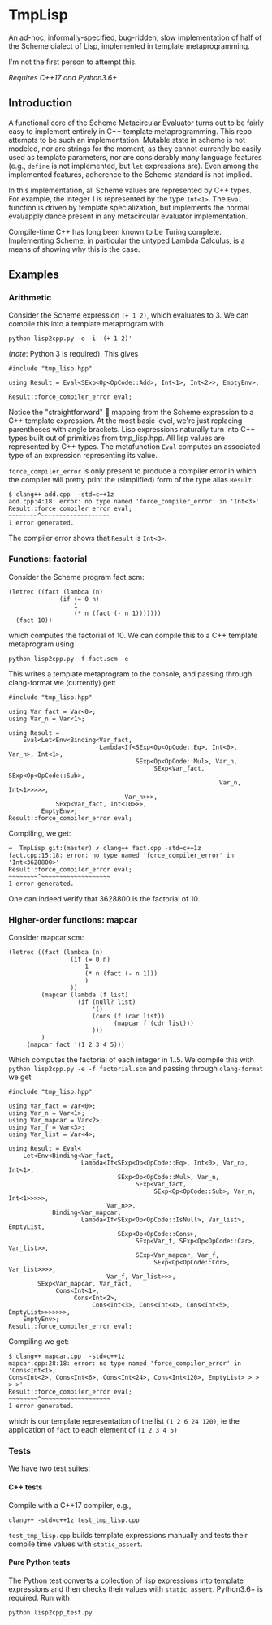 # TmpLisp

An ad-hoc, informally-specified, bug-ridden, slow implementation of half of the Scheme dialect of Lisp,
implemented in template metaprogramming.

I'm not the first person to attempt this.

_Requires C++17 and Python3.6+_

## Introduction

A functional core of the Scheme Metacircular Evaluator turns out to be fairly easy to implement entirely in C++
template metaprogramming. This repo attempts to be such an implementation. Mutable state in scheme is not modeled,
nor are strings for the moment, as they cannot currently be easily used as template parameters, nor are considerably many language features (e.g., `define` is not implemented, but `let` expressions are). Even among the implemented features,
adherence to the Scheme standard is not implied.

In this implementation, all Scheme values are represented by C++ types. For example, the integer 1 is represented by the type `Int<1>`. The `Eval` function is driven by template specialization, but implements the normal eval/apply dance present in any metacircular evaluator implementation.


Compile-time C++ has long been known to be Turing complete. Implementing Scheme, in particular the untyped Lambda Calculus, is a means of showing why this is the case.

## Examples

### Arithmetic

Consider the Scheme expression `(+ 1 2)`, which evaluates to 3. We can compile this into
a template metaprogram with

    python lisp2cpp.py -e -i '(+ 1 2)'

(*note*: Python 3 is required). This gives

    #include "tmp_lisp.hpp"

    using Result = Eval<SExp<Op<OpCode::Add>, Int<1>, Int<2>>, EmptyEnv>;

    Result::force_compiler_error eval;

Notice the "straightforward" 🤡 mapping from the Scheme expression to a C++ template expression. At the most basic level, we're just replacing parentheses with angle brackets. Lisp expressions naturally turn into C++ types built out of primitives from tmp_lisp.hpp.
All lisp values are represented by C++ types.
The metafunction `Eval` computes an associated type of an expression representing its value.

`force_compiler_error` is only present to produce a compiler error in which the compiler
will pretty print the (simplified) form of the type alias `Result`:

    $ clang++ add.cpp  -std=c++1z
    add.cpp:4:18: error: no type named 'force_compiler_error' in 'Int<3>'
    Result::force_compiler_error eval;
    ~~~~~~~~^~~~~~~~~~~~~~~~~~~~
    1 error generated.

The compiler error shows that `Result` is `Int<3>`.

### Functions: factorial

Consider the Scheme program fact.scm:

    (letrec ((fact (lambda (n)
                  (if (= 0 n)
                      1
                      (* n (fact (- n 1)))))))
      (fact 10))

which computes the factorial of 10. We can compile this to a C++ template metaprogram using

    python lisp2cpp.py -f fact.scm -e

This writes a template metaprogram to the console, and passing through
clang-format we (currently) get:

    #include "tmp_lisp.hpp"

    using Var_fact = Var<0>;
    using Var_n = Var<1>;

    using Result =
        Eval<Let<Env<Binding<Var_fact,
                             Lambda<If<SExp<Op<OpCode::Eq>, Int<0>, Var_n>, Int<1>,
                                       SExp<Op<OpCode::Mul>, Var_n,
                                            SExp<Var_fact, SExp<Op<OpCode::Sub>,
                                                              Var_n, Int<1>>>>>,
                                    Var_n>>>,
                 SExp<Var_fact, Int<10>>>,
             EmptyEnv>;
    Result::force_compiler_error eval;

Compiling, we get:

    ➜  TmpLisp git:(master) ✗ clang++ fact.cpp -std=c++1z
    fact.cpp:15:18: error: no type named 'force_compiler_error' in 'Int<3628800>'
    Result::force_compiler_error eval;
    ~~~~~~~~^~~~~~~~~~~~~~~~~~~~
    1 error generated.

One can indeed verify that 3628800 is the factorial of 10.

### Higher-order functions: mapcar

Consider mapcar.scm:

    (letrec ((fact (lambda (n)
                     (if (= 0 n)
                         1
                         (* n (fact (- n 1)))
                         )
                     ))
             (mapcar (lambda (f list)
                       (if (null? list)
                           '()
                           (cons (f (car list))
                                 (mapcar f (cdr list)))
                           )))
             )
         (mapcar fact '(1 2 3 4 5)))

Which computes the factorial of each integer in 1..5. We compile this with `python lisp2cpp.py -e -f factorial.scm` and passing through `clang-format` we get

    #include "tmp_lisp.hpp"

    using Var_fact = Var<0>;
    using Var_n = Var<1>;
    using Var_mapcar = Var<2>;
    using Var_f = Var<3>;
    using Var_list = Var<4>;

    using Result = Eval<
        Let<Env<Binding<Var_fact,
                        Lambda<If<SExp<Op<OpCode::Eq>, Int<0>, Var_n>, Int<1>,
                                  SExp<Op<OpCode::Mul>, Var_n,
                                       SExp<Var_fact,
                                            SExp<Op<OpCode::Sub>, Var_n, Int<1>>>>>,
                               Var_n>>,
                Binding<Var_mapcar,
                        Lambda<If<SExp<Op<OpCode::IsNull>, Var_list>, EmptyList,
                                  SExp<Op<OpCode::Cons>,
                                       SExp<Var_f, SExp<Op<OpCode::Car>, Var_list>>,
                                       SExp<Var_mapcar, Var_f,
                                            SExp<Op<OpCode::Cdr>, Var_list>>>>,
                               Var_f, Var_list>>>,
            SExp<Var_mapcar, Var_fact,
                 Cons<Int<1>,
                      Cons<Int<2>,
                           Cons<Int<3>, Cons<Int<4>, Cons<Int<5>, EmptyList>>>>>>>,
        EmptyEnv>;
    Result::force_compiler_error eval;

Compiling we get:

    $ clang++ mapcar.cpp  -std=c++1z
    mapcar.cpp:28:18: error: no type named 'force_compiler_error' in 'Cons<Int<1>,
    Cons<Int<2>, Cons<Int<6>, Cons<Int<24>, Cons<Int<120>, EmptyList> > > > >'
    Result::force_compiler_error eval;
    ~~~~~~~~^~~~~~~~~~~~~~~~~~~~
    1 error generated.

which is our template representation of the list `(1 2 6 24 120)`, ie the application of `fact` to each element of `(1 2 3 4 5)`

### Tests

We have two test suites:

#### C++ tests

Compile with a C++17 compiler, e.g.,

```
clang++ -std=c++1z test_tmp_lisp.cpp
```

`test_tmp_lisp.cpp` builds template expressions manually and tests their compile time values with `static_assert`.


#### Pure Python tests

The Python test converts a collection of lisp expressions into template expressions and then checks their values with `static_assert`.
Python3.6+ is required. Run with 

```
python lisp2cpp_test.py
```
